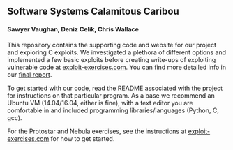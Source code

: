 ## Software Systems Calamitous Caribou

#### Sawyer Vaughan, Deniz Celik, Chris Wallace

This repository contains the supporting code and website for our project and exploring C exploits. We investigated a plethora of different options and implemented a few basic exploits before creating write-ups of exploiting vulnerable code at [exploit-exercises.com](https://exploit-exercises.com/). You can find more detailed info in our [final report](http://sawyervaughan.com/SoftSysCalamitousCaribou/).

To get started with our code, read the README associated with the project for instructions on that particular program. As a base we recommend an Ubuntu VM (14.04/16.04, either is fine), with a text editor you are comfortable in and included programming libraries/languages (Python, C, gcc).

For the Protostar and Nebula exercises, see the instructions at [exploit-exercises.com](https://exploit-exercises.com/) for how to get started.

